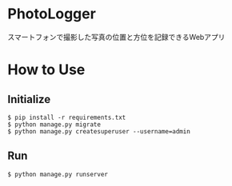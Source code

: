 # PhotoLogger
スマートフォンで撮影した写真の位置と方位を記録できるWebアプリ

# How to Use
## Initialize
```
$ pip install -r requirements.txt
$ python manage.py migrate
$ python manage.py createsuperuser --username=admin
```

## Run
```
$ python manage.py runserver
```
